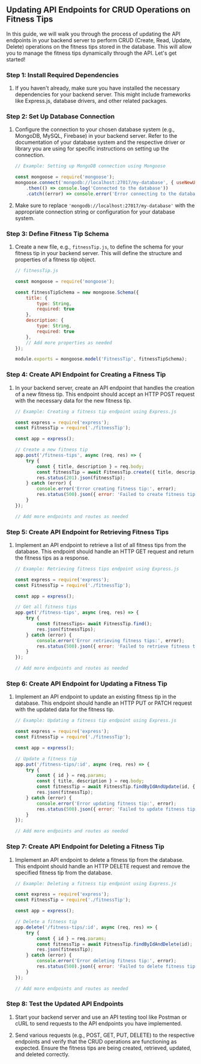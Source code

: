 ##  Updating API Endpoints for CRUD Operations on Fitness Tips

In this guide, we will walk you through the process of updating the API endpoints in your backend server to perform CRUD (Create, Read, Update, Delete) operations on the fitness tips stored in the database. This will allow you to manage the fitness tips dynamically through the API. Let's get started!

### Step 1: Install Required Dependencies

1. If you haven't already, make sure you have installed the necessary dependencies for your backend server. This might include frameworks like Express.js, database drivers, and other related packages.

### Step 2: Set Up Database Connection

1. Configure the connection to your chosen database system (e.g., MongoDB, MySQL, Firebase) in your backend server. Refer to the documentation of your database system and the respective driver or library you are using for specific instructions on setting up the connection.

   ```javascript
   // Example: Setting up MongoDB connection using Mongoose

   const mongoose = require('mongoose');
   mongoose.connect('mongodb://localhost:27017/my-database', { useNewUrlParser: true, useUnifiedTopology: true })
       .then(() => console.log('Connected to the database'))
       .catch((error) => console.error('Error connecting to the database:', error));
   ```

2. Make sure to replace `'mongodb://localhost:27017/my-database'` with the appropriate connection string or configuration for your database system.

### Step 3: Define Fitness Tip Schema

1. Create a new file, e.g., `fitnessTip.js`, to define the schema for your fitness tip in your backend server. This will define the structure and properties of a fitness tip object.

   ```javascript
   // fitnessTip.js

   const mongoose = require('mongoose');

   const fitnessTipSchema = new mongoose.Schema({
       title: {
           type: String,
           required: true
       },
       description: {
           type: String,
           required: true
       },
       // Add more properties as needed
   });

   module.exports = mongoose.model('FitnessTip', fitnessTipSchema);
   ```

### Step 4: Create API Endpoint for Creating a Fitness Tip

1. In your backend server, create an API endpoint that handles the creation of a new fitness tip. This endpoint should accept an HTTP POST request with the necessary data for the new fitness tip.

   ```javascript
   // Example: Creating a fitness tip endpoint using Express.js

   const express = require('express');
   const FitnessTip = require('./fitnessTip');

   const app = express();

   // Create a new fitness tip
   app.post('/fitness-tips', async (req, res) => {
       try {
           const { title, description } = req.body;
           const fitnessTip = await FitnessTip.create({ title, description });
           res.status(201).json(fitnessTip);
       } catch (error) {
           console.error('Error creating fitness tip:', error);
           res.status(500).json({ error: 'Failed to create fitness tip' });
       }
   });

   // Add more endpoints and routes as needed
   ```

### Step 5: Create API Endpoint for Retrieving Fitness Tips

1. Implement an API endpoint to retrieve a list of all fitness tips from the database. This endpoint should handle an HTTP GET request and return the fitness tips as a response.

   ```javascript
   // Example: Retrieving fitness tips endpoint using Express.js

   const express = require('express');
   const FitnessTip = require('./fitnessTip');

   const app = express();

   // Get all fitness tips
   app.get('/fitness-tips', async (req, res) => {
       try {
           const fitnessTips= await FitnessTip.find();
           res.json(fitnessTips);
       } catch (error) {
           console.error('Error retrieving fitness tips:', error);
           res.status(500).json({ error: 'Failed to retrieve fitness tips' });
       }
   });

   // Add more endpoints and routes as needed
   ```

### Step 6: Create API Endpoint for Updating a Fitness Tip

1. Implement an API endpoint to update an existing fitness tip in the database. This endpoint should handle an HTTP PUT or PATCH request with the updated data for the fitness tip.

   ```javascript
   // Example: Updating a fitness tip endpoint using Express.js

   const express = require('express');
   const FitnessTip = require('./fitnessTip');

   const app = express();

   // Update a fitness tip
   app.put('/fitness-tips/:id', async (req, res) => {
       try {
           const { id } = req.params;
           const { title, description } = req.body;
           const fitnessTip = await FitnessTip.findByIdAndUpdate(id, { title, description }, { new: true });
           res.json(fitnessTip);
       } catch (error) {
           console.error('Error updating fitness tip:', error);
           res.status(500).json({ error: 'Failed to update fitness tip' });
       }
   });

   // Add more endpoints and routes as needed
   ```

### Step 7: Create API Endpoint for Deleting a Fitness Tip

1. Implement an API endpoint to delete a fitness tip from the database. This endpoint should handle an HTTP DELETE request and remove the specified fitness tip from the database.

   ```javascript
   // Example: Deleting a fitness tip endpoint using Express.js

   const express = require('express');
   const FitnessTip = require('./fitnessTip');

   const app = express();

   // Delete a fitness tip
   app.delete('/fitness-tips/:id', async (req, res) => {
       try {
           const { id } = req.params;
           const fitnessTip = await FitnessTip.findByIdAndDelete(id);
           res.json(fitnessTip);
       } catch (error) {
           console.error('Error deleting fitness tip:', error);
           res.status(500).json({ error: 'Failed to delete fitness tip' });
       }
   });

   // Add more endpoints and routes as needed
   ```

### Step 8: Test the Updated API Endpoints

1. Start your backend server and use an API testing tool like Postman or cURL to send requests to the API endpoints you have implemented.

2. Send various requests (e.g., POST, GET, PUT, DELETE) to the respective endpoints and verify that the CRUD operations are functioning as expected. Ensure the fitness tips are being created, retrieved, updated, and deleted correctly.

